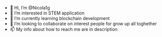 - 👋 Hi, I’m @Nicola1g
- 👀 I’m interested in STEM application 
- 🌱 I’m currently learning blockchain development 
- 💞️ I’m looking to collaborate on interest people for grow up all toghether 
- 📫 My info about how to reach me are in description

<!---
Nicola1g/Nicola1g is a ✨ special ✨ repository because its `README.md` (this file) appears on your GitHub profile.
You can click the Preview link to take a look at your changes.
--->
